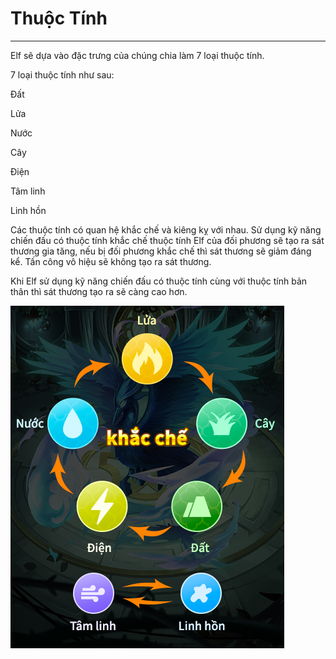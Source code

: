 # Thuộc Tính

****

Elf sẽ dựa vào đặc trưng của chúng chia làm 7 loại thuộc tính.

7 loại thuộc tính như sau:

Đất

Lửa

Nước

Cây

Điện

Tâm linh

Linh hồn

Các thuộc tính có quan hệ khắc chế và kiêng kỵ với nhau. Sử dụng kỹ năng chiến đấu có thuộc tính khắc chế thuộc tính Elf của đối phương sẽ tạo ra sát thương gia tăng, nếu bị đối phương khắc chế thì sát thương sẽ giảm đáng kể. Tấn công vô hiệu sẽ không tạo ra sát thương.

Khi Elf sử dụng kỹ năng chiến đấu có thuộc tính cùng với thuộc tính bản thân thì sát thương tạo ra sẽ càng cao hơn.

![](<../.gitbook/assets/khắc chế.png>)
